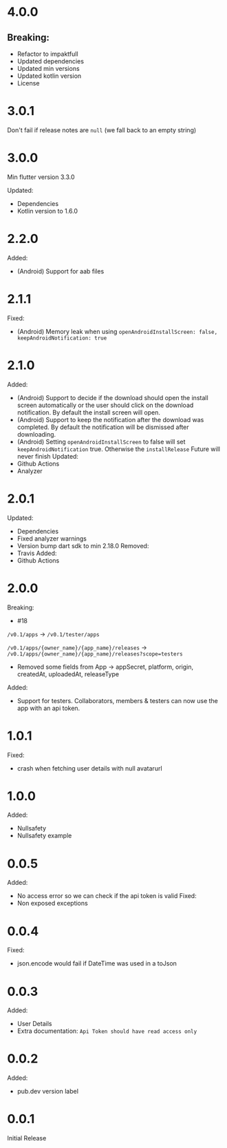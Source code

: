 # 4.0.0

## Breaking:

- Refactor to impaktfull
- Updated dependencies
- Updated min versions
- Updated kotlin version
- License

# 3.0.1

Don't fail if release notes are `null` (we fall back to an empty string)

# 3.0.0
Min flutter version 3.3.0

Updated:
- Dependencies
- Kotlin version to 1.6.0

# 2.2.0
Added:
- (Android) Support for aab files

# 2.1.1
Fixed:
- (Android) Memory leak when using `openAndroidInstallScreen: false, keepAndroidNotification: true`

# 2.1.0
Added:
- (Android) Support to decide if the download should open the install screen automatically or the user should click on the download notification. By default the install screen will open.
- (Android) Support to keep the notification after the download was completed. By default the notification will be dismissed after downloading.
- (Android) Setting `openAndroidInstallScreen` to false will set `keepAndroidNotification` true. Otherwise the `installRelease` Future will never finish
Updated:
- Github Actions
- Analyzer

# 2.0.1
Updated:
- Dependencies
- Fixed analyzer warnings
- Version bump dart sdk to min 2.18.0
Removed:
- Travis
Added:
- Github Actions

# 2.0.0
Breaking:
- #18

`/v0.1/apps` -> `/v0.1/tester/apps`

`/v0.1/apps/{owner_name}/{app_name}/releases` -> `/v0.1/apps/{owner_name}/{app_name}/releases?scope=testers`

- Removed some fields from App -> appSecret, platform, origin, createdAt, uploadedAt, releaseType

Added:
- Support for testers. Collaborators, members & testers can now use the app with an api token.

# 1.0.1
Fixed:
- crash when fetching user details with null avatarurl

# 1.0.0
Added:
- Nullsafety
- Nullsafety example

# 0.0.5
Added:
- No access error so we can check if the api token is valid
Fixed:
- Non exposed exceptions

# 0.0.4
Fixed:
- json.encode would fail if DateTime was used in a toJson

# 0.0.3
Added:
- User Details
- Extra documentation: `Api Token should have read access only`

# 0.0.2
Added:
- pub.dev version label 

# 0.0.1
Initial Release
